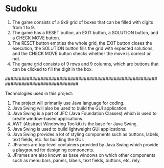 # Sudoku
1. The game consists of a 9x9 grid of boxes that can be filled with digits from 1 to 9.
2. The game has a RESET button, an EXIT button, a SOLUTION button, and a CHECK MOVE button.
3. The RESET button empties the whole grid, the EXIT button closes the execution, the SOLUTION button fills the grid with expected solutions, and the CHECK MOVE        button checks whether the move is correct or not.
4. The game grid consists of 9 rows and 9 columns, which are buttons that can be clicked to fill the digit in the box.

###################################################################################

Technologies used in this project:
1. The project will primarily use Java language for coding.
2. Java Swing will also be used to build the GUI application.
3. Java Swing is a part of JFC (Java Foundation Classes) which is used to create window-based applications.
4. AWT (Abstract Windowing Toolkit) is the base for Java Swing.
5. Java Swing is used to build lightweight GUI applications.
6. Java Swing provides a lot of styling components such as buttons, labels, text fields, etc. for building the GUI.
7. JFrames are top-level containers provided by Java Swing which provide a playground for designing components.
8. JFrames are also known as base windows on which other components such as menu bars, panels, labels, text fields, buttons, etc. rely.
